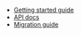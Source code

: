 - [Getting started guide](./getting-started.md)
- [API docs](./API.md)
- [Migration guide](./migration-guide.md)

